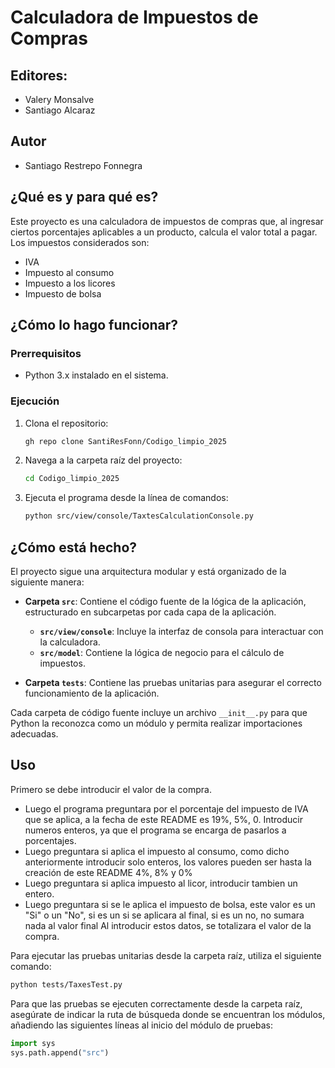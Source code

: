 

# Calculadora de Impuestos de Compras

## Editores:

- Valery Monsalve 
- Santiago Alcaraz

## Autor

- Santiago Restrepo Fonnegra

## ¿Qué es y para qué es?

Este proyecto es una calculadora de impuestos de compras que, al ingresar ciertos porcentajes aplicables a un producto, calcula el valor total a pagar. Los impuestos considerados son:

- IVA
- Impuesto al consumo
- Impuesto a los licores
- Impuesto de bolsa

## ¿Cómo lo hago funcionar?

### Prerrequisitos

- Python 3.x instalado en el sistema.

### Ejecución

1. Clona el repositorio:

   ```bash
   gh repo clone SantiResFonn/Codigo_limpio_2025
   ```

2. Navega a la carpeta raíz del proyecto:

   ```bash
   cd Codigo_limpio_2025
   ```

3. Ejecuta el programa desde la línea de comandos:

   ```bash
   python src/view/console/TaxtesCalculationConsole.py
   ```

## ¿Cómo está hecho?

El proyecto sigue una arquitectura modular y está organizado de la siguiente manera:

- **Carpeta `src`**: Contiene el código fuente de la lógica de la aplicación, estructurado en subcarpetas por cada capa de la aplicación.
  - **`src/view/console`**: Incluye la interfaz de consola para interactuar con la calculadora.
  - **`src/model`**: Contiene la lógica de negocio para el cálculo de impuestos.

- **Carpeta `tests`**: Contiene las pruebas unitarias para asegurar el correcto funcionamiento de la aplicación.

Cada carpeta de código fuente incluye un archivo `__init__.py` para que Python la reconozca como un módulo y permita realizar importaciones adecuadas.

## Uso

Primero se debe introducir el valor de la compra.
- Luego el programa preguntara por el porcentaje del impuesto de IVA que se aplica, a la fecha de este README es 19%, 5%, 0. Introducir numeros enteros, ya que el programa se encarga de pasarlos a porcentajes.
- Luego preguntara si aplica el impuesto al consumo, como dicho anteriormente introducir solo enteros, los valores pueden ser hasta la creación de este README 4%, 8% y 0%
- Luego preguntara si aplica impuesto al licor, introducir tambien un entero.
- Luego preguntara si se le aplica el impuesto de bolsa, este valor es un "Si" o un "No", si es un si se aplicara al final, si es un no, no sumara nada al valor final
Al introducir estos datos, se totalizara el valor de la compra.

Para ejecutar las pruebas unitarias desde la carpeta raíz, utiliza el siguiente comando:

```bash
python tests/TaxesTest.py
```

Para que las pruebas se ejecuten correctamente desde la carpeta raíz, asegúrate de indicar la ruta de búsqueda donde se encuentran los módulos, añadiendo las siguientes líneas al inicio del módulo de pruebas:

```python
import sys
sys.path.append("src")
```


